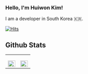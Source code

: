 ### Hello, I'm Huiwon Kim!
I am a developer in South Korea 🇰🇷.

[![Hits](https://hits.seeyoufarm.com/api/count/incr/badge.svg?url=https%3A%2F%2Fgithub.com%2Fhu1won&count_bg=%239C9C98&title_bg=%23555555&icon=github.svg&icon_color=%23EFEFEF&title=visit&edge_flat=true)](https://github.com/hu1won)

## Github Stats  
<table><tr><td valign="top" width="50%">

[<img src="https://github-readme-stats-git-masterrstaa-rickstaa.vercel.app/api?username=hu1won&include_all_commits=true&count_private=true&title_color=003230&show_icons=true&hide_border=true" align="left" style="width: 100%" />](https://github.com/hu1won)

</td><td valign="top" width="50%">

[<img src="https://github-readme-stats-git-masterrstaa-rickstaa.vercel.app/api/top-langs/?username=hu1won&langs_count=6&hide_border=true&title_color=003230&layout=compact" align="left" style="width: 100%" />](https://github.com/hu1won)

</td></tr></table>  

<br/>   
  

<!--
**hu1won/hu1won** is a ✨ _special_ ✨ repository because its `README.md` (this file) appears on your GitHub profile.


